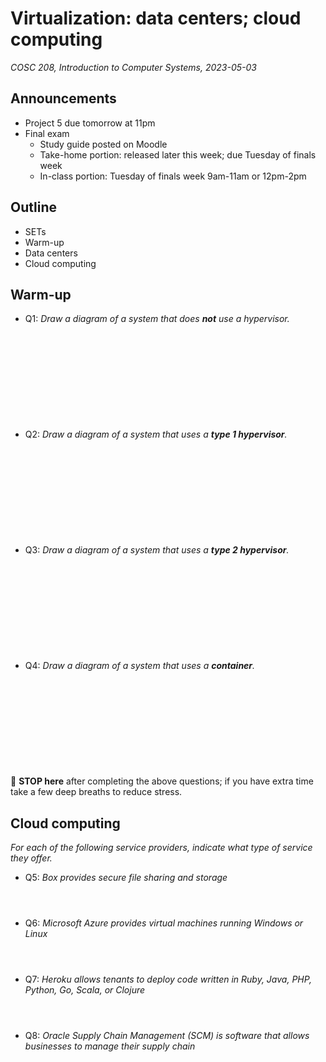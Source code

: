 # Virtualization: data centers; cloud computing
_COSC 208, Introduction to Computer Systems, 2023-05-03_

## Announcements
* Project 5 due tomorrow at 11pm
* Final exam
    * Study guide posted on Moodle
    * Take-home portion: released later this week; due Tuesday of finals week
    * In-class portion: Tuesday of finals week 9am-11am or 12pm-2pm

## Outline
* SETs
* Warm-up
* Data centers
* Cloud computing

## Warm-up

* Q1: _Draw a diagram of a system that does **not** use a hypervisor._

<p style="height:10em;"></p>

* Q2: _Draw a diagram of a system that uses a **type 1 hypervisor**._

<p style="height:10em;"></p>

* Q3: _Draw a diagram of a system that uses a **type 2 hypervisor**._

<p style="height:10em;"></p>

* Q4: _Draw a diagram of a system that uses a **container**._

<p style="height:10em;"></p>

🛑 **STOP here** after completing the above questions; if you have extra time take a few deep breaths to reduce stress.

## Cloud computing

_For each of the following service providers, indicate what type of service they offer._

* Q5: _Box provides secure file sharing and storage_

<p style="height:2em;"></p>

* Q6: _Microsoft Azure provides virtual machines running Windows or Linux_

<p style="height:2em;"></p>

* Q7: _Heroku allows tenants to deploy code written in Ruby, Java, PHP, Python, Go, Scala, or Clojure_

<p style="height:2em;"></p>

* Q8: _Oracle Supply Chain Management (SCM) is software that allows businesses to manage their supply chain_
